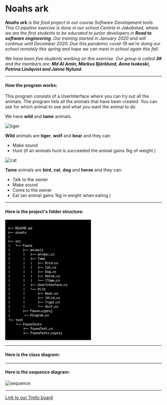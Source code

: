 # Noahs ark #
_**Noahs ark** is the final project in our course Software Development tools. This CI pipeline exercise is done in our school Centria in Jakobstad, where we are the first students to be educated to junior developers in **Road to software engineering**. Our training started in January 2020 and will continue until December 2020. Due this pandemic covid-19 we're doing our school remotely this spring and hope we can meet in school again this fall._ 

_We have been five students working on this exercise. Our group is called **3#** and the members are: **Md Al Amin, Markus Björklund, Anna Isokoski, Petrina Lindqvist and Janne Nylund**._
_ _ _
#### How the program works: ####
This program consists of a UserInterface where you can try out all the animals. The program lists all the animals that have been created. You can ask for which animal to see and what you want the animal to do.

We have **wild** and **tame** animals. 


 ![tiger](https://encrypted-tbn0.gstatic.com/images?q=tbn%3AANd9GcSbocNHYbr1nNFbRCwVNvrxDt5BhA1CmpD5WduI2VKAsHNLOutT&usqp=CAU)
 
**Wild** animals are **tiger**, **wolf** and **bear** and they can:  
* Make sound
* Hunt (if an animals hunt is succeeded the animal gains 1kg of weight.)

![cat](https://encrypted-tbn0.gstatic.com/images?q=tbn%3AANd9GcQP6KQaccJIkRiX6SkN3AsYuGue_41LwHpS7Deoy0zvI1p6Tftm&usqp=CAU)

**Tame** animals are **bird**, **cat**, **dog** and **horse** and they can: 
* Talk to the owner
* Make sound
* Come to the owner
* Eat (an animal gains 1kg in weight when eating.)
_ _ _ 

#### Here is the project's folder structure: ####
![tree](https://github.com/markusbjorklund/noahs-ark/blob/master/assets/folder-structure-user-friendly.png)

_ _ _

#### Here is the class diagram: ####
_ _ _

#### Here is the sequence diagram: ####
![sequence](https://app.diagrams.net/?lightbox=1&highlight=0000ff&edit=_blank&layers=1&nav=1&title=Untitled%20Diagram.drawio#R7Vtbc9o4FP4tfWDafQjjGwY%2FJpS22d12OpN0unkUWGA1ssXKIoT%2B%2Bj2S5budgGtIk2ynk1jH0tG5fufIdgb2NLz%2FyNE6%2BMx8TAeW4d8P7PcDy7JMy4NfkrJLKJPxOCGsOPETkpkTrshPrImGpm6Ij%2BPSRMEYFWRdJi5YFOGFKNEQ52xbnrZktLzrGq1wjXC1QLRO%2FU58EWgtrHFO%2F4TJKkh3Nl2tcIjSyVqTOEA%2B2xZI9mxgTzljIrkK76eYSuOldknWfWi5mwnGcST2WfAB%2Fzmzf9xY5BbbWwPz6V%2Buc6a53CG60QoPLJcCv4s5XKzkRUpYMtgH1BA7bRv33w1Lb5zFynPnMMGcrO%2FzmymXz4hEKSeQMWFW3gDIhU2t0l4WZ5vIx1IVE25vAyLw1Rot5N0tRB7QAhFSfVsrhbnA963WMjMfQPBiFmLBdzAlXZC6Tceto4fbPAiyKUEhAFxNQzruVhnn3DVwob1zgKesU3lqE2NOIoH5Upr3GbnMGf1mLrMbXFaxEY78c4lSMIpYBMQLH8VBZrSagbBfg6tHzVPQf9SgfkrjmCJB7srsm2yid%2FjKiAqz1F2TsvVHVbPGbMMXWK8q4lSV0dgbjkqsTKPCSiC%2BwqLGSjkpU7y735w%2B%2FQbe4bt%2FYGCAVnp4U7z3XuptZKOdHu3rb6iHyhqPQcdTxcXILMeFaXeMi5FjPGlUjJ9TVPwu3h57Xb1dDZvJab09edzbeX0zTlPfvHFzJhVca7knrG%2FeQRmxoCiOyeJ5VzVz1DWejUcYtcQzWA%2FtCtPWckLcLrDtNe%2BT%2Bznh2GuymE2dTqU5%2FXYJEyq9paHmGhHews9vl%2B%2F%2B2Le1hCQS5UCKBWe3eMoo4zn6LgmlFRKiZBXJaMRSDCDIlCRw3jvXN0Li%2B3KbxoQup3wPOW1Vw6Ixpxvi2zpWUpvuQVk9p2xxWy10cP8DkdvqCpae602rUgXviUiKoGmO9PhGjSe2rcd5IZSDXWHwFWIJdJZe7K82mm4%2FwOF4k6HnlX0Lja03MfJ%2FVjcoAT5PWhrT0HswQsALV3oY41UIHpjlpIuXVhZq6bi3L6uMqsW6p7JgOc0Ct8lVm%2B8%2BPN%2F0Hpx%2FnLJj7fH0qlRxhldgTvEay0zl0YjVUGZM85RlxtrnkP2yQaR6xLGqON71rGRXvdYTiIzGzQIfN8lHjyf5lEUxo3g4pRjxV5jeNcd4DeltnDS99%2BkiX3h6G%2BU2ze5%2BdKwwqj5T6S29rUaBj5redvvRcQ1k5XlFTl9TfI7ZF8ZDROtvLtKF8RpFsJaiaFVaOvty9vGifVkNTr5zyN2%2FSYTfFRaNpjK%2Fn%2Bt%2FKX2mSztQZrTElDXy%2BgBM3R8rOY7JTzRXrCQy6oCVYoPd30teG8FifZY8DnRmWVoACbcJOp1jQaf9P3RWGxqn6%2FGqxuhIx6tqFDnWKaCz6Rn1bwyd3zFdgNID%2BQUH%2FPjCUBBLG%2FPbN0%2BBSy%2Bk13Oanhh6p%2Bz17H3eA7wywJqM%2BgEs160wOhZgaYFb5Ro3y3VUgEtLbJ8A55O7QdOnMRIfznSqy29jfmxiQZa7PSCvI3Q%2BhJTXAQHfuSiUCBLN4%2FVe4FeT6FdFJAqeZZ5xtuIolKM528iwEAFWQBbH6ns%2FESBJDRj11RpKszkoIuAQSS2DvCRYD2hVVV4vk1%2BRac5bxqk%2FhItrNVxsuEKDdMsHDNhuqTVbbyQSMLmN0j%2FGdzhSTP1k5127Ki0yA0plRlHyX3%2B6vEoqnxT%2Fcinzim2kZyD%2BO8mdWzmRU2%2B55IjIIVseLHRi4yVlLNFbGUP92AZYcU9E3iJlc1nSO8g9x9ICs8TEyZZzwv10q4gs1ITDRD9PXSW5YcRTbjKnlahMhYvoZuotgYICHMVbyTNEEd1lZvfBpbKaMLXpgVGiOMQB4hLcKIMcBVkxFkE8PLg%2FUjB30vaI4qV4%2Buao8jrFaXgQZk8a%2BgBzfKzuyGl6SfG6uyO3r4%2BCxkf6iKIaRqnArXJNmuU6bnfU%2FmC8c3dUxoieO6amtmWvg%2BMs%2BsF2h2B1S4%2F0q%2F0QFDyuTIFyxOc4xOEcc10Cod7osvUGft%2BwzVtVKlU7gYodUy%2FNUAwtj4ZQ2FklNBJKFlQogQGm606VThVNy5BPvwwmudrJ9Q5qqmo1tmg3%2FNWyVIu3V3KMr7wwH5v1SuX09OEPDPM%2FM0ngJ%2F9jHXv2Hw%3D%3D)
_ _ _

[Link to our Trello board](https://trello.com/b/a4C3DPrX/3sharp)

 